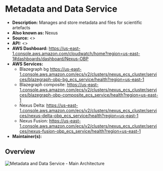 # Metadata and Data Service

- **Description:** Manages and store metadata and files for scientific artefacts
- **Also known as:** Nexus
- **Source:** <>
- **API:** <>
- **AWS Dashboard:** <https://us-east-1.console.aws.amazon.com/cloudwatch/home?region=us-east-1#dashboards/dashboard/Nexus-OBP>
- **AWS Services:**
    - Blazegraph bg <https://us-east-1.console.aws.amazon.com/ecs/v2/clusters/nexus_ecs_cluster/services/blazegraph-obp-bg_ecs_service/health?region=us-east-1>
    - Blazegraph composite: <https://us-east-1.console.aws.amazon.com/ecs/v2/clusters/nexus_ecs_cluster/services/blazegraph-obp-composite_ecs_service/health?region=us-east-1>
    - Nexus Delta: <https://us-east-1.console.aws.amazon.com/ecs/v2/clusters/nexus_ecs_cluster/services/nexus-delta-obp_ecs_service/health?region=us-east-1>
    - Nexus Fusion: <https://us-east-1.console.aws.amazon.com/ecs/v2/clusters/nexus_ecs_cluster/services/nexus-fusion-obp_ecs_service/health?region=us-east-1>
- **Maintainer(s):**

## Overview

![Metadata and Data Service - Main Architecture](resources/1_main.drawio.svg)
